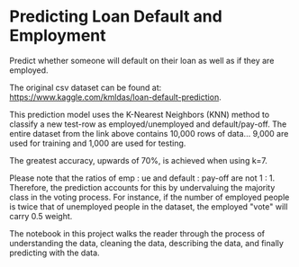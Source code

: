 # Predicting Loan Default and Employment

Predict whether someone will default on their loan as well as if they are employed.

The original csv dataset can be found at: https://www.kaggle.com/kmldas/loan-default-prediction.

This prediction model uses the K-Nearest Neighbors (KNN) method to classify a new test-row as employed/unemployed and default/pay-off. The entire dataset from the link above contains 10,000 rows of data... 9,000 are used for training and 1,000 are used for testing. 

The greatest accuracy, upwards of 70%, is achieved when using k=7. 

Please note that the ratios of emp : ue and default : pay-off are not 1 : 1. Therefore, the prediction accounts for this by undervaluing the majority class in the voting process. For instance, if the number of employed people is twice that of unemployed people in the dataset, the employed "vote" will carry 0.5 weight. 

The notebook in this project walks the reader through the process of understanding the data, cleaning the data, describing the data, and finally predicting with the data. 
